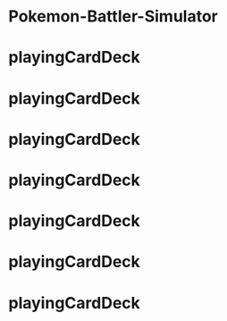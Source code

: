 # Pokemon-Battler-Simulator
# playingCardDeck
# playingCardDeck
# playingCardDeck
# playingCardDeck
# playingCardDeck
# playingCardDeck
# playingCardDeck
